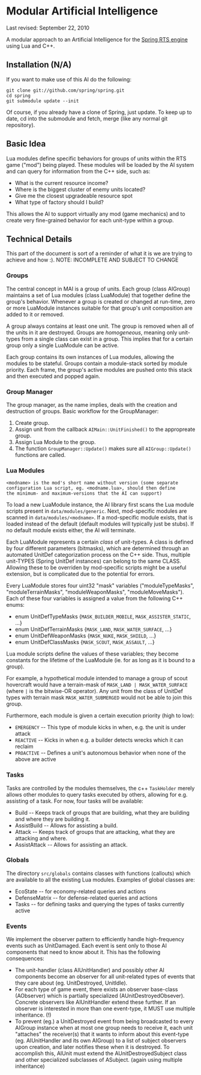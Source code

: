 Modular Artificial Intelligence
===============================

Last revised: September 22, 2010

A modular approach to an Artificial Intelligence for the
[Spring RTS engine](http://springrts.com) using Lua and C++.

Installation (N/A)
------------------

If you want to make use of this AI do the following:

	git clone git://github.com/spring/spring.git
	cd spring
	git submodule update --init

Of course, if you already have a clone of Spring, just update.  To keep up to
date, cd into the submodule and fetch, merge (like any normal git repository).


Basic Idea
----------

Lua modules define specific behaviors for groups of units within the
RTS game ("mod") being played. These modules will be loaded by the AI
system and can query for information from the C++ side, such as:

* What is the current resource income?
* Where is the biggest cluster of enemy units located?
* Give me the closest upgradeable resource spot
* What type of factory should I build?

This allows the AI to support virtually any mod (game mechanics) and
to create very fine-grained behavior for each unit-type within a group.


Technical Details
-----------------

This part of the document is sort of a reminder of what it is we are
trying to achieve and how :). NOTE: INCOMPLETE AND SUBJECT TO CHANGE


### Groups

The central concept in MAI is a group of units. Each group (class AIGroup)
maintains a set of Lua modules (class LuaModule) that together define the
group's behavior. Whenever a group is created or changed at run-time, zero
or more LuaModule instances suitable for that group's unit composition are
added to it or removed.

A group always contains at least one unit. The group is removed when all of the
units in it are destroyed. Groups are *homogeneous*, meaning only unit-types
from a single class can exist in a group. This implies that for a certain group
only a single LuaModule can be active.

Each group contains its own instances of Lua modules, allowing the modules to
be stateful. Groups contain a module-stack sorted by module priority. Each frame,
the group's active modules are pushed onto this stack and then executed and popped
again.


### Group Manager

The group manager, as the name implies, deals with the creation and destruction
of groups. Basic workflow for the GroupManager:

1. Create group.
2. Assign unit from the callback `AIMain::UnitFinished()` to the appropreate group.
3. Assign Lua Module to the group.
4. The function `GroupManager::Update()` makes sure all `AIGroup::Update()` functions are called.


### Lua Modules

	<modname> is the mod's short name without version (some separate
	configuration Lua script, eg. <modname.lua>, should then define
	the minimum- and maximum-versions that the AI can support)

To load a new LuaModule instance, the AI library first scans the Lua
module scripts present in `data/modules/generic`. Next, mod-specific
modules are scanned in `data/modules/<modname>`. If a mod-specific
module exists, that is loaded instead of the default (default modules
will typically just be stubs). If no default module exists either, the
AI will terminate.

Each LuaModule represents a certain _class_ of unit-types. A class is
defined by four different parameters (bitmasks), which are determined
through an automated UnitDef categorization process on the C++ side.
Thus, multiple unit-TYPES (Spring UnitDef instances) can belong to the
same CLASS. Allowing these to be overriden by mod-specific scripts might
be a useful extension, but is complicated due to the potential for errors.

Every LuaModule stores four uint32 "mask" variables ("moduleTypeMasks",
"moduleTerrainMasks", "moduleWeaponMasks", "moduleMoveMasks"). Each of
these four variables is assigned a value from the following C++ enums:

* enum UnitDefTypeMasks {`MASK_BUILDER_MOBILE`, `MASK_ASSISTER_STATIC`, ...}
* enum UnitDefTerrainMasks {`MASK_LAND`, `MASK_WATER_SURFACE`, ...}
* enum UnitDefWeaponMasks {`MASK_NUKE`, `MASK_SHIELD`, ...}
* enum UnitDefClassMasks {`MASK_SCOUT`, `MASK_ASSAULT`, ...}

Lua module scripts define the values of these variables; they become
constants for the lifetime of the LuaModule (ie. for as long as it is
bound to a group).

For example, a hypothetical module intended to manage a group of scout
hovercraft would have a terrain-mask of `MASK_LAND | MASK_WATER_SURFACE`
(where `|` is the bitwise-OR operator). Any unit from the class of UnitDef
types with terrain mask `MASK_WATER_SUBMERGED` would not be able to join
this group.

Furthermore, each module is given a certain execution priority (high to low):

* `EMERGENCY` -- This type of module kicks in when, e.g. the unit is under attack
* `REACTIVE`  -- Kicks in when e.g. a builder detects wrecks which it can reclaim
* `PROACTIVE` -- Defines a unit's autonomous behavior when none of the above are active


### Tasks

Tasks are controlled by the modules themselves, the c++ `TaskHolder` merely
allows other modules to query tasks executed by others, allowing for e.g.
assisting of a task. For now, four tasks will be available:

* Build -- Keeps track of groups that are building, what they are building and where they are building it.
* AssistBuild -- Allows for assisting a build.
* Attack -- Keeps track of groups that are attacking, what they are attacking and where.
* AssistAttack -- Allows for assisting an attack.


### Globals

The directory `src/globals` contains classes with functions (callouts) which
are available to all the existing Lua modules. Examples of global classes are:

* EcoState -- for economy-related queries and actions
* DefenseMatrix -- for defense-related queries and actions
* Tasks -- for defining tasks and querying the types of tasks currently active


### Events

We implement the observer pattern to efficiently handle high-frequency events
such as UnitDamaged. Each event is sent only to those AI components that need
to know about it. This has the following consequences:

*
	The unit-handler (class AIUnitHandler) and possibly other AI components
	become an observer for all unit-related types of events that they care
	about (eg. UnitDestroyed, UnitIdle).
*
	For each type of game event, there exists an observer base-class (AObserver)
	which is partially specialized (AUnitDestroyedObsever). Concrete observers
	like AIUnitHandler extend these further. If an observer is interested in
	more than one event-type, it MUST use multiple inheritance. (!)
*
	To prevent (eg.) a UnitDestroyed event from being broadcasted to every AIGroup
	instance when at most one group needs to receive it, each unit "attaches" the
	receiver(s) that it wants to inform about this event-type (eg. AIUnitHandler
	and its own AIGroup) to a list of subject observers upon creation, and later
	notifies these when it is destroyed. To accomplish this, AIUnit must extend
	the AUnitDestroyedSubject class and other specialized subclasses of ASubject.
	(again using multiple inheritance)

